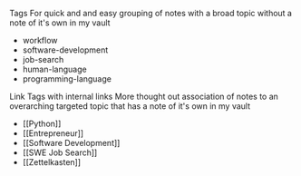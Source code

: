
Tags
For quick and and easy grouping of notes with a broad topic without a note of it's own in my vault
- workflow
- software-development
- job-search
- human-language
- programming-language

Link Tags with internal links
More thought out association of notes to an overarching targeted topic that has a note of it's own in my vault
- [[Python]]
- [[Entrepreneur]]
- [[Software Development]]
- [[SWE Job Search]]
- [[Zettelkasten]]
